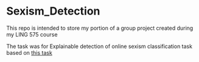 # Sexism_Detection
This repo is intended to store my portion of a group project created during my LING 575 course

The task was for Explainable detection of online sexism classification task based on [this task](https://codalab.lisn.upsaclay.fr/competitions/7124#learn_the_details-overview.)